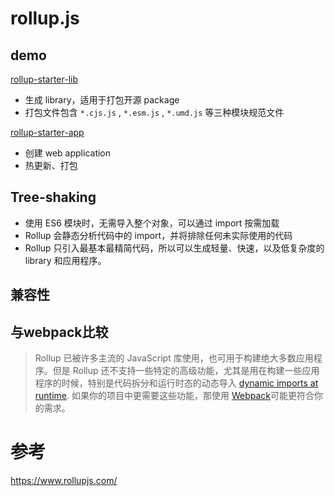 # rollup.js

## demo

 [rollup-starter-lib](https://github.com/rollup/rollup-starter-lib)

- 生成 library，适用于打包开源 package
- 打包文件包含 `*.cjs.js` ,  `*.esm.js` ,  `*.umd.js` 等三种模块规范文件

[rollup-starter-app](https://github.com/rollup/rollup-starter-app) 

- 创建 web application
- 热更新、打包



## Tree-shaking

- 使用 ES6 模块时，无需导入整个对象，可以通过 import 按需加载
- Rollup 会静态分析代码中的 import，并将排除任何未实际使用的代码
- Rollup 只引入最基本最精简代码，所以可以生成轻量、快速，以及低复杂度的 library 和应用程序。



## 兼容性



## 与webpack比较

> Rollup 已被许多主流的 JavaScript 库使用，也可用于构建绝大多数应用程序。但是 Rollup 还不支持一些特定的高级功能，尤其是用在构建一些应用程序的时候，特别是代码拆分和运行时态的动态导入 [dynamic imports at runtime](https://github.com/tc39/proposal-dynamic-import). 如果你的项目中更需要这些功能，那使用 [Webpack](https://webpack.js.org/)可能更符合你的需求。





# 参考

<https://www.rollupjs.com/>

